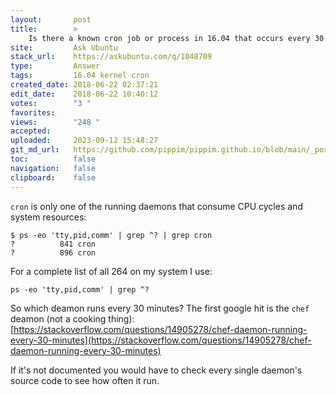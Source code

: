 ```yaml
---
layout:       post
title:        >
    Is there a known cron job or process in 16.04 that occurs every 30 or 60 minutes?
site:         Ask Ubuntu
stack_url:    https://askubuntu.com/q/1048709
type:         Answer
tags:         16.04 kernel cron
created_date: 2018-06-22 02:37:21
edit_date:    2018-06-22 10:40:12
votes:        "3 "
favorites:    
views:        "248 "
accepted:     
uploaded:     2023-09-12 15:48:27
git_md_url:   https://github.com/pippim/pippim.github.io/blob/main/_posts/2018/2018-06-22-Is-there-a-known-cron-job-or-process-in-16.04-that-occurs-every-30-or-60-minutes_.md
toc:          false
navigation:   false
clipboard:    false
---
```


`cron` is only one of the running daemons that consume CPU cycles and system resources:

``` 
$ ps -eo 'tty,pid,comm' | grep ^? | grep cron
?          841 cron
?          896 cron
```

For a complete list of all 264 on my system I use:

``` 
ps -eo 'tty,pid,comm' | grep ^?
```


So which deamon runs every 30 minutes? The first google hit is the `chef` deamon (not a cooking thing): [https://stackoverflow.com/questions/14905278/chef-daemon-running-every-30-minutes](https://stackoverflow.com/questions/14905278/chef-daemon-running-every-30-minutes)

If it's not documented you would have to check every single daemon's source code to see how often it run.
